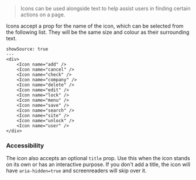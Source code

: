 > Icons can be used alongside text to help assist users in finding certain actions on a page.

Icons accept a prop for the name of the icon, which can be selected from the following list. They will be the same size and colour as their surrounding text.

```react
showSource: true
---
<div>
    <Icon name="add" />
    <Icon name="cancel" />
    <Icon name="check" />
    <Icon name="company" />
    <Icon name="delete" />
    <Icon name="edit" />
    <Icon name="lock" />
    <Icon name="menu" />
    <Icon name="save" />
    <Icon name="search" />
    <Icon name="site" />
    <Icon name="unlock" />
    <Icon name="user" />
</div>
```

### Accessibility
The icon also accepts an optional `title` prop. Use this when the icon stands on its own or has an interactive purpose. If you don't add a title, the icon will have `aria-hidden=true` and screenreaders will skip over it.